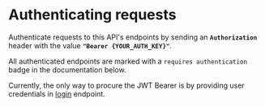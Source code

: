 # Authenticating requests

Authenticate requests to this API's endpoints by sending an **`Authorization`** header with the value **`"Bearer {YOUR_AUTH_KEY}"`**.

All authenticated endpoints are marked with a `requires authentication` badge in the documentation below.

Currently, the only way to procure the JWT Bearer is by providing user credentials in <a href="#authentication-endpoints-POSTlogin">login</a> endpoint.
